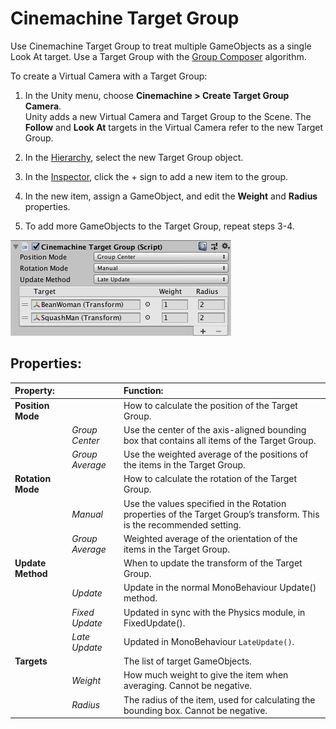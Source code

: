 # Cinemachine Target Group

Use Cinemachine Target Group to treat multiple GameObjects as a single Look At target. Use a Target Group with the [Group Composer](CinemachineAimGroupComposer.html) algorithm.

To create a Virtual Camera with a Target Group:

1. In the Unity menu, choose **Cinemachine > Create Target Group Camera**. <br/>Unity adds a new Virtual Camera and Target Group to the Scene. The **Follow** and **Look At** targets in the Virtual Camera refer to the new Target Group.

2. In the [Hierarchy](https://docs.unity3d.com/Manual/Hierarchy.html), select the new Target Group object.

3. In the [Inspector](https://docs.unity3d.com/Manual/UsingTheInspector.html), click the + sign to add a new item to the group.

4. In the new item, assign a GameObject, and edit the **Weight** and **Radius** properties.

5. To add more GameObjects to the Target Group, repeat steps 3-4.

![Cinemachine Target Group with two targets](Images/CinemachineTargetGroup_5c6c12e3dd83130d44febe1c.png)

## Properties:

| **Property:** || **Function:** |
|:---|:---|:---|
| **Position Mode** || How to calculate the position of the Target Group. |
| | _Group Center_ | Use the center of the axis-aligned bounding box that contains all items of the Target Group. |
| | _Group Average_ | Use the weighted average of the positions of the items in the Target Group. |
| **Rotation Mode** || How to calculate the rotation of the Target Group.  |
| | _Manual_ | Use the values specified in the Rotation properties of the Target Group’s transform.  This is the recommended setting. |
| | _Group Average_ | Weighted average of the orientation of the items in the Target Group. |
| **Update Method** || When to update the transform of the Target Group. |
| | _Update_ | Update in the normal MonoBehaviour Update() method. |
| | _Fixed Update_ | Updated in sync with the Physics module, in FixedUpdate(). |
| | _Late Update_ | Updated in MonoBehaviour `LateUpdate()`. |
| **Targets** || The list of target GameObjects. |
| | _Weight_ | How much weight to give the item when averaging. Cannot be negative. |
| | _Radius_ | The radius of the item, used for calculating the bounding box. Cannot be negative. |
